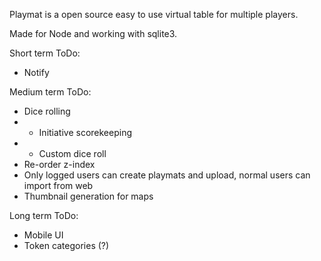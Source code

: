 Playmat is a open source easy to use virtual table for multiple players.

Made for Node and working with sqlite3.

Short term ToDo:
 + Notify

Medium term ToDo:
 + Dice rolling
 + + Initiative scorekeeping
 + + Custom dice roll
 + Re-order z-index
 + Only logged users can create playmats and upload, normal users can import from web
 + Thumbnail generation for maps
 
 Long term ToDo:
  + Mobile UI 
  + Token categories (?)